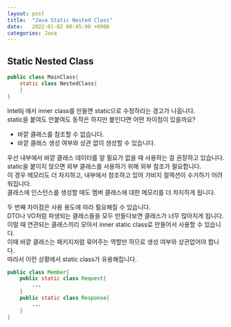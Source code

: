 ```yaml
---
layout: post
title:  "Java Static Nested Class"
date:   2022-01-02 00:45:00 +0900
categories: Java
---
```


## Static Nested Class

```java
public class MainClass{
    static class NestedClass{
    }
}
```
Intellij 에서 inner class를 만들면 static으로 수정하라는 경고가 나옵니다.  
static을 붙여도 안붙여도 동작은 하지만 붙인다면 어떤 차이점이 있을까요?

- 바깥 클래스를 참조할 수 없습니다.
- 바깥 클래스 생성 여부와 상관 없이 생성할 수 있습니다.

우선 내부에서 바깥 클래스 데이터를 알 필요가 없을 때 사용하는 걸 권장하고 있습니다.  
static을 붙이지 않으면 외부 클래스를 사용하기 위해 외부 참조가 필요합니다.  
이 경우 메모리도 더 차지하고, 내부에서 참조하고 있어 가비지 컬렉션이 수거하기 어려워집니다.  
클래스에 인스턴스를 생성할 때도 멤버 클래스에 대한 메모리를 더 차지하게 됩니다.  

두 번째 차이점은 사용 용도에 따라 필요해질 수 있습니다.  
DTO나 VO처럼 파생되는 클래스들을 모두 만들다보면 클래스가 너무 많아지게 됩니다.  
이럴 때 연관되는 클래스끼리 모아서 inner static class로 만들어서 사용할 수 있습니다.  
이때 바깥 클래스는 패키지처럼 묶어주는 역할만 하므로 생성 여부와 상관없어야 합니다.  
따라서 이런 상황에서 static class가 유용해집니다.   

```java
public class Member{
    public static class Request{
        ...
    } 
    public static class Response{
        ...
    }
}
```
